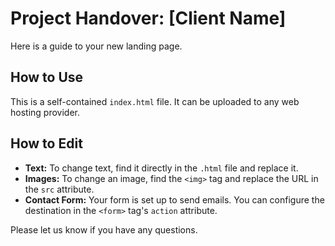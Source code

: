 # Project Handover: [Client Name]

Here is a guide to your new landing page.

## How to Use
This is a self-contained `index.html` file. It can be uploaded to any web hosting provider.

## How to Edit
- **Text:** To change text, find it directly in the `.html` file and replace it.
- **Images:** To change an image, find the `<img>` tag and replace the URL in the `src` attribute.
- **Contact Form:** Your form is set up to send emails. You can configure the destination in the `<form>` tag's `action` attribute.

Please let us know if you have any questions.